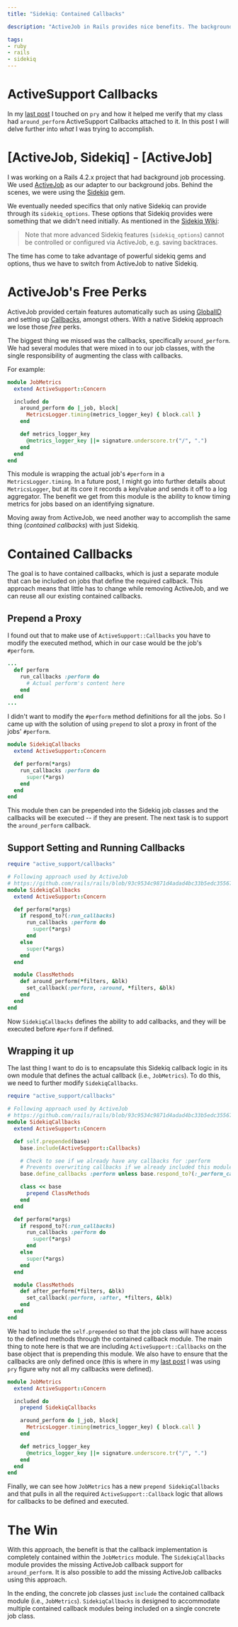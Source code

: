 ```yaml
---
title: "Sidekiq: Contained Callbacks"

description: "ActiveJob in Rails provides nice benefits. The background queueing gem Sidekiq allows for tailored options that you cannot use with ActiveJob. This post looks at a project's transition from ActiveJob to Sidekiq, and how to fill the missing functionality of ActiveJob Callbacks. By the end, we come up with a way to contain the callback logic to their own modules without modifying the concrete jobs."

tags:
- ruby
- rails
- sidekiq
---
```


# ActiveSupport Callbacks
In my [last post](/lets-pry-into-ruby-objects/) I touched on `pry` and how it helped me verify that my class had `around_perform` ActiveSupport Callbacks attached to it. In this post I will delve further into _what_ I was trying to accomplish.

# [ActiveJob, Sidekiq] - [ActiveJob]
I was working on a Rails 4.2.x project that had background job processing. We used [ActiveJob](https://github.com/rails/rails/tree/4-2-stable/activejob) as our adapter to our background jobs. Behind the scenes, we were using the [Sidekiq](http://sidekiq.org/) gem.

We eventually needed specifics that only native Sidekiq can provide through its `sidekiq_options`. These options that Sidekiq provides were something that we didn't need initially. As mentioned in the [Sidekiq Wiki](https://github.com/mperham/sidekiq/wiki/Active-Job#active-job-introductio://github.com/mperham/sidekiq/wiki/Active-Job#active-job-introduction):

> Note that more advanced Sidekiq features (`sidekiq_options`) cannot be controlled or configured via ActiveJob, e.g. saving backtraces.

The time has come to take advantage of powerful sidekiq gems and options, thus we have to switch from ActiveJob to native Sidekiq.

# ActiveJob's Free Perks
ActiveJob provided certain features automatically such as using [GlobalID](http://guides.rubyonrails.org/active_job_basics.html#globalid) and setting up [Callbacks](http://guides.rubyonrails.org/active_job_basics.html#callbacks), amongst others. With a native Sidekiq approach we lose those _free_ perks.

The biggest thing we missed was the callbacks, specifically `around_perform`. We had several modules that were mixed in to our job classes, with the single responsibility of augmenting the class with callbacks.

For example:

```ruby
module JobMetrics
  extend ActiveSupport::Concern

  included do
    around_perform do |_job, block|
      MetricsLogger.timing(metrics_logger_key) { block.call }
    end

    def metrics_logger_key
      @metrics_logger_key ||= signature.underscore.tr("/", ".")
    end
  end
end
```

This module is wrapping the actual job's `#perform` in a `MetricsLogger.timing`. In a future post, I might go into further details about `MetricsLogger`, but at its core it records a key/value and sends it off to a log aggregator. The benefit we get from this module is the ability to know timing metrics for jobs based on an identifying signature.

Moving away from ActiveJob, we need another way to accomplish the same thing (_contained callbacks_) with just Sidekiq.

# Contained Callbacks
The goal is to have contained callbacks, which is just a separate module that can be included on jobs that define the required callback. This approach means that little has to change while removing ActiveJob, and we can reuse all our existing contained callbacks.

## Prepend a Proxy
I found out that to make use of `ActiveSupport::Callbacks` you have to modify the executed method, which in our case would be the job's `#perform`.

```ruby
...
  def perform
    run_callbacks :perform do
      # Actual perform's content here
    end
  end
...

```

I didn't want to modify the `#perform` method definitions for all the jobs. So I came up with the solution of using `prepend` to slot a proxy in front of the jobs' `#perform`.

```ruby
module SidekiqCallbacks
  extend ActiveSupport::Concern

  def perform(*args)
    run_callbacks :perform do
      super(*args)
    end
  end
end
```

This module then can be prepended into the Sidekiq job classes and the callbacks will be executed -- if they are present. The next task is to support the `around_perform` callback.

## Support Setting and Running Callbacks
```ruby
require "active_support/callbacks"

# Following approach used by ActiveJob
# https://github.com/rails/rails/blob/93c9534c9871d4adad4bc33b5edc355672b59c61/activejob/lib/active_job/callbacks.rb
module SidekiqCallbacks
  extend ActiveSupport::Concern

  def perform(*args)
    if respond_to?(:run_callbacks)
      run_callbacks :perform do
        super(*args)
      end
    else
      super(*args)
    end
  end

  module ClassMethods
    def around_perform(*filters, &blk)
      set_callback(:perform, :around, *filters, &blk)
    end
  end
end
```

Now `SidekiqCallbacks` defines the ability to add callbacks, and they will be executed before `#perform` if defined.

## Wrapping it up

The last thing I want to do is to encapsulate this Sidekiq callback logic in its own module that defines the actual callback (i.e., `JobMetrics`). To do this, we need to further modify `SidekiqCallbacks`.

```ruby
require "active_support/callbacks"

# Following approach used by ActiveJob
# https://github.com/rails/rails/blob/93c9534c9871d4adad4bc33b5edc355672b59c61/activejob/lib/active_job/callbacks.rb
module SidekiqCallbacks
  extend ActiveSupport::Concern

  def self.prepended(base)
    base.include(ActiveSupport::Callbacks)

    # Check to see if we already have any callbacks for :perform
    # Prevents overwriting callbacks if we already included this module (and defined callbacks)
    base.define_callbacks :perform unless base.respond_to?(:_perform_callbacks) && base._perform_callbacks.present?

    class << base
      prepend ClassMethods
    end
  end

  def perform(*args)
    if respond_to?(:run_callbacks)
      run_callbacks :perform do
        super(*args)
      end
    else
      super(*args)
    end
  end

  module ClassMethods
    def after_perform(*filters, &blk)
      set_callback(:perform, :after, *filters, &blk)
    end
  end
end
```

We had to include the `self.prepended` so that the job class will have access to the defined methods through the contained callback module. The main thing to note here is that we are including `ActiveSupport::Callbacks` on the base object that is prepending this module. We also have to ensure that the callbacks are only defined once (this is where in my [last post](/lets-pry-into-ruby-objects/) I was using `pry` figure why not all my callbacks were defined).

```ruby
module JobMetrics
  extend ActiveSupport::Concern

  included do
    prepend SidekiqCallbacks

    around_perform do |_job, block|
      MetricsLogger.timing(metrics_logger_key) { block.call }
    end

    def metrics_logger_key
      @metrics_logger_key ||= signature.underscore.tr("/", ".")
    end
  end
end
```

Finally, we can see how `JobMetrics` has a new `prepend SidekiqCallbacks` and that pulls in all the required `ActiveSupport::Callback` logic that allows for callbacks to be defined and executed.

# The Win
With this approach, the benefit is that the callback implementation is completely contained within the `JobMetrics` module. The `SidekiqCallbacks` module provides the missing ActiveJob callback support for `around_perform`. It is also possible to add the missing ActiveJob callbacks using this approach.

In the ending, the concrete job classes just `include` the contained callback module (i.e., `JobMetrics`). `SidekiqCallbacks` is designed to accommodate multiple contained callback modules being included on a single concrete job class.
